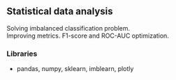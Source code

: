 ## Statistical data analysis

  Solving imbalanced classification problem.  
  Improving metrics. F1-score and ROC-AUC optimization.
  
### Libraries  

  - pandas, numpy, sklearn, imblearn, plotly
